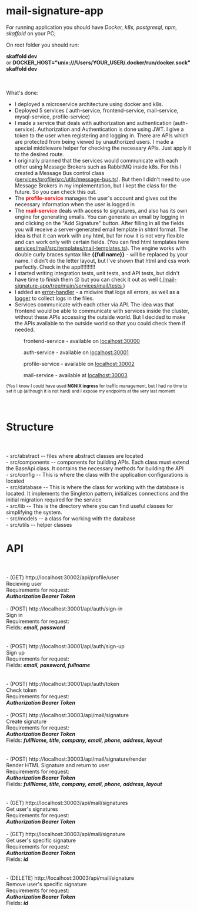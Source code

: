 # mail-signature-app

For running application you should have *Docker, k8s, postgresql, npm, skaffold* on your PC;

On root folder you should run:

<b>skaffold dev</b><br> or <b>DOCKER_HOST="unix:///Users/YOUR_USER/.docker/run/docker.sock" skaffold dev</b><br><br><br>

What's done: 
- I deployed a microservice architecture using docker and k8s.
- Deployed 5 services ( auth-service, frontend-service, mail-service, mysql-service, profile-service)
- I made a service that deals with authorization and authentication (auth-service). Authorization and Authentication is done using JWT. I give a token to the user when registering and logging in. There are APIs which are protected from being viewed by unauthorized users. I made a special middleware helper for checking the necessary APIs. Just apply it to the desired route.
- I originally planned that the services would communicate with each other using Message Brokers such as RabbitMQ inside k8s. For this I created a Message Bus control class (<a href="https://github.com/sergeyHudzenko/mail-signature-app/tree/main/services/profile/src/utils/message-bus.ts">services/profile/src/utils/message-bus.ts</a>). But then I didn't need to use Message Brokers in my implementation, but I kept the class for the future. So you can check this out.
- The <b style="color:red">profile-service</b> manages the user's account and gives out the necessary information when the user is logged in
- The <b style="color:red">mail-service</b> deals with access to signatures, and also has its own engine for generating emails. You can generate an email by logging in and clicking on the "Add Signature" button. After filling in all the fields you will receive a server-generated email template in shtml format. The idea is that it can work with any html, but for now it is not very flexible and can work only with certain fields. (You can find html templates here <a href="https://github.com/sergeyHudzenko/mail-signature-app/tree/main/services/mail/src/templates/mail-templates.ts">services/mail/src/templates/mail-templates.ts</a>). The engine works with double curly braces syntax like <b>{{full name}}</b> - will be replaced by your name. I didn't do the letter layout, but I've shown that html and css work perfectly. Check in the app!!!!!!!!!!
- I started writing integration tests, unit tests, and API tests, but didn't have time to finish them 😢 but you can check it out as well (<a href="https://github.com/sergeyHudzenko/mail-signature-app/tree/main/services/mail/tests"> /mail-signature-app/tree/main/services/mail/tests </a>)
- I added an <a href="https://github.com/sergeyHudzenko/mail-signature-app/blob/main/services/mail/src/middleware/error-handler.ts">error-handler</a> - a midwire that logs all errors, as well as a [logger](https://github.com/sergeyHudzenko/mail-signature-app/blob/main/services/mail/src/lib/logger.ts) to collect logs in the files.
- Services communicate with each other via API. The idea was that frontend would be able to communicate with services inside the cluster, without these APIs accessing the outside world. But I decided to make the APIs available to the outside world so that you could check them if needed.

<ul>
<ol>frontend-service - available on <a href="http://localhost:30000">localhost:30000</a></ol>
<ol>auth-service - available on  <a href="http://localhost:30001">localhost:30001</a></ol>
<ol>profile-service - available on  <a href="http://localhost:30002">localhost:30002</a></ol>
<ol>mail-service - available at  <a href="http://localhost:30003">localhost:30003</a></ol>
</ul> 
<small>(Yes I know I could have used <b>NGNIX ingress</b> for traffic management, but I had no time to set it up (although it is not hard) and I expose my endpoints at the very last moment</small>

<br>
<br>
<br>

# Structure
<br>
<br>
- src/abstract -- files where abstract classes are located <br>
- src/components -- components for building APIs. Each class must extend the BaseApi class. It contains the necessary methods for building the API<br>
- src/config -- This is where the class with the application configurations is located<br>
- src/database -- This is where the class for working with the database is located. It implements the Singleton pattern, initializes connections and the initial migration required for the service<br>
- src/lib -- This is the directory where you can find useful classes for simplifying the system. <br>
- src/models -- a class for working with the database<br>
- src/utils -- helper classes<br>

# API
<br>
<br>
- (GET)  http://localhost:30002/api/profile/user 
<br>Recieving user<br>
Requirements for request:<br>
<b><i>Authorization Bearer Token</i></b>
<br><br>
- (POST)  http://localhost:30001/api/auth/sign-in
<br>Sign in<br>
Requirements for request:<br>
Fields: <b><i>email, password</i></b><br>
<br><br>
- (POST)  http://localhost:30001/api/auth/sign-up
<br>Sign up <br>
Requirements for request:<br>
Fields: <b><i>email, password, fullname</i></b><br>
<br><br>
- (POST)  http://localhost:30001/api/auth/token
<br>Check token<br>
Requirements for request:<br>
<b><i>Authorization Bearer Token</i></b>
<br><br>
- (POST)  http://localhost:30003/api/mail/signature
<br>Create signature<br>
Requirements for request:<br>
<b><i>Authorization Bearer Token</i></b><br>
Fields: <b><i>fullName, title, company, email, phone, address, layout</i></b><br>
<br><br>
- (POST)  http://localhost:30003/api/mail/signature/render
<br>Render HTML Signature and return to user<br>
Requirements for request:<br>
<b><i>Authorization Bearer Token</i></b><br>
Fields: <b><i>fullName, title, company, email, phone, address, layout</i></b><br>
<br><br>
- (GET)  http://localhost:30003/api/mail/signatures
<br>Get user's signatures<br>
Requirements for request:<br>
<b><i>Authorization Bearer Token</i></b>
<br><br>
- (GET)  http://localhost:30003/api/mail/signature
<br>Get user's specific signature<br>
Requirements for request:<br>
<b><i>Authorization Bearer Token</i></b><br>
Fields: <b><i>id</i></b><br>
<br><br>
- (DELETE)  http://localhost:30003/api/mail/signature
<br>Remove user's specific signature<br>
Requirements for request:<br>
<b><i>Authorization Bearer Token</i></b><br>
Fields: <b><i>id</i></b><br>
<br><br>
